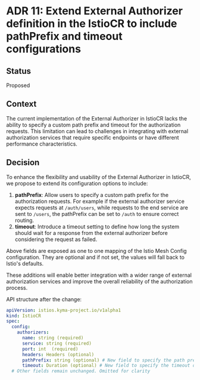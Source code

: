 # ADR 11: Extend External Authorizer definition in the IstioCR to include pathPrefix and timeout configurations

## Status
<!--- Specify the current state of the ADR, such as whether it is proposed, accepted, rejected, deprecated, superseded, etc. -->
Proposed

## Context
<!--- Describe the issue or problem that is motivating this decision or change. -->
The current implementation of the External Authorizer in IstioCR lacks the ability to specify a custom path prefix and timeout for the authorization requests.
This limitation can lead to challenges in integrating with external authorization services that require specific endpoints or have different performance characteristics.

## Decision
<!--- Explain the proposed change or action and the reason behind it. -->
To enhance the flexibility and usability of the External Authorizer in IstioCR, we propose to extend its configuration options to include:
1. **pathPrefix**: Allow users to specify a custom path prefix for the authorization requests. For example if the external authorizer service expects requests at `/auth/users`, while requests to the end service are sent to `/users`, the pathPrefix can be set to `/auth` to ensure correct routing.
2. **timeout**: Introduce a timeout setting to define how long the system should wait for a response from the external authorizer before considering the request as failed.

Above fields are exposed as one to one mapping of the Istio Mesh Config configuration. They are optional and if not set, the values will fall back to Istio's defaults.

These additions will enable better integration with a wider range of external authorization services and improve the overall reliability of the authorization process.

API structure after the change:
```yaml
apiVersion: istios.kyma-project.io/v1alpha1
kind: IstioCR
spec:
  config:
    authorizers:
      name: string (required)
      service: string (required)
      port: int  (required)
      headers: Headers (optional)
      pathPrefix: string (optional) # New field to specify the path prefix for the authorization requests
      timeout: Duration (optional) # New field to specify the timeout duration for the authorization requests
  # Other fields remain unchanged. Omitted for clarity
```
